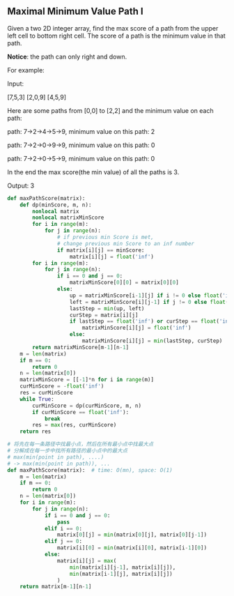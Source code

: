 ## Maximal Minimum Value Path I

Given a two 2D integer array, find the max score of a path from the upper left cell to bottom right cell. The score of a path is the minimum value in that path.

**Notice**: the path can only right and down.

For example:

Input:

[7,5,3]
[2,0,9]
[4,5,9]

Here are some paths from [0,0] to [2,2] and the minimum value on each path:

path: 7->2->4->5->9, minimum value on this path: 2

path: 7->2->0->9->9, minimum value on this path: 0

path: 7->2->0->5->9, minimum value on this path: 0

In the end the max score(the min value) of all the paths is 3. 

Output: 3

```python
def maxPathScore(matrix):
    def dp(minScore, m, n):
        nonlocal matrix
        nonlocal matrixMinScore
        for i in range(m):
            for j in range(n):
                # if previous min Score is met,
                # change previous min Score to an inf number
                if matrix[i][j] == minScore:
                    matrix[i][j] = float('inf')
        for i in range(m):
            for j in range(n):
                if i == 0 and j == 0:
                    matrixMinScore[0][0] = matrix[0][0]
                else:
                    up = matrixMinScore[i-1][j] if i != 0 else float('inf')
                    left = matrixMinScore[i][j-1] if j != 0 else float('inf')
                    lastStep = min(up, left)
                    curStep = matrix[i][j]
                    if lastStep == float('inf') or curStep == float('inf'):
                        matrixMinScore[i][j] = float('inf')
                    else:
                        matrixMinScore[i][j] = min(lastStep, curStep)
        return matrixMinScore[m-1][n-1]
    m = len(matrix)
    if m == 0:
        return 0
    n = len(matrix[0])
    matrixMinScore = [[-1]*n for i in range(m)]
    curMinScore = -float('inf')
    res = curMinScore
    while True:
        curMinScore = dp(curMinScore, m, n)
        if curMinScore == float('inf'):
            break
        res = max(res, curMinScore)
    return res

```

```python
# 将先在每一条路径中找最小点，然后在所有最小点中找最大点
# 分解成在每一步中找所有路径的最小点中的最大点
# max(min(point in path), ....)
# -> max(min(point in path)), ...
def maxPathScore(matrix):  # time: O(mn), space: O(1)
    m = len(matrix)
    if m == 0:
        return 0
    n = len(matrix[0])
    for i in range(m):
        for j in range(n):
            if i == 0 and j == 0:
                pass
            elif i == 0:
                matrix[0][j] = min(matrix[0][j], matrix[0][j-1])
            elif j == 0:
                matrix[i][0] = min(matrix[i][0], matrix[i-1][0])
            else:
                matrix[i][j] = max(
                    min(matrix[i][j-1], matrix[i][j]),
                    min(matrix[i-1][j], matrix[i][j])
                )
    return matrix[m-1][n-1]
```

